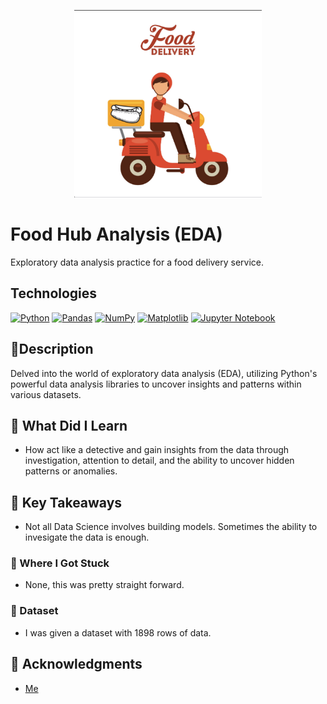 <p align="center">
   <img src="https://github.com/AishaEvering/FoodHub_Analysis/blob/main/FoodHub.png" alt="Face Verfication" width="300" height="300">
</p>

# Food Hub Analysis (EDA)

Exploratory data analysis practice for a food delivery service.

## Technologies
[![Python](https://img.shields.io/badge/python-3670A0?style=for-the-badge&logo=python&logoColor=ffdd54)](https://www.python.org/)
[![Pandas](https://img.shields.io/badge/pandas-%23150458.svg?style=for-the-badge&logo=pandas&logoColor=white)](https://pandas.pydata.org/)
[![NumPy](https://img.shields.io/badge/numpy-%23013243.svg?style=for-the-badge&logo=numpy&logoColor=white)](https://numpy.org/)
[![Matplotlib](https://img.shields.io/badge/Matplotlib-%23ffffff.svg?style=for-the-badge&logo=Matplotlib&logoColor=black)](https://matplotlib.org/)
[![Jupyter Notebook](https://img.shields.io/badge/jupyter-%23FA0F00.svg?style=for-the-badge&logo=jupyter&logoColor=white)](https://jupyter.org/)

## 📃Description

Delved into the world of exploratory data analysis (EDA), utilizing Python's powerful data analysis libraries to uncover insights and patterns within various datasets.


## 🏫 What Did I Learn

* How act like a detective and gain insights from the data through investigation, attention to detail, and the ability to uncover hidden patterns or anomalies.

## 🔑 Key Takeaways

* Not all Data Science involves building models.  Sometimes the ability to invesigate the data is enough.


### 😤 Where I Got Stuck

* None, this was pretty straight forward.
  
### 📖 Dataset

* I was given a dataset with 1898 rows of data.
  
## 🙏 Acknowledgments

* [Me](https://aishaeportfolio.com/)
